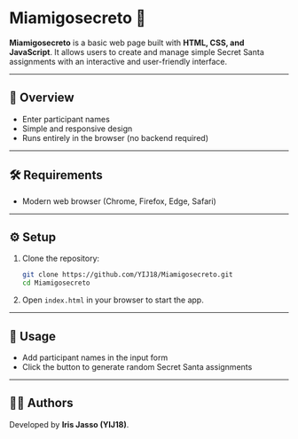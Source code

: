 # Miamigosecreto 🎁

**Miamigosecreto** is a basic web page built with **HTML, CSS, and JavaScript**. It allows users to create and manage simple Secret Santa assignments with an interactive and user-friendly interface.

---

## 📌 Overview
- Enter participant names 
- Simple and responsive design  
- Runs entirely in the browser (no backend required)  

---

## 🛠 Requirements
- Modern web browser (Chrome, Firefox, Edge, Safari)  

---

## ⚙️ Setup
1. Clone the repository:  
   ```bash
   git clone https://github.com/YIJ18/Miamigosecreto.git
   cd Miamigosecreto
   ```
2. Open `index.html` in your browser to start the app.  

---

## 🚀 Usage
- Add participant names in the input form  
- Click the button to generate random Secret Santa assignments  

---

## 👩‍💻 Authors
Developed by **Iris Jasso (YIJ18)**.  
